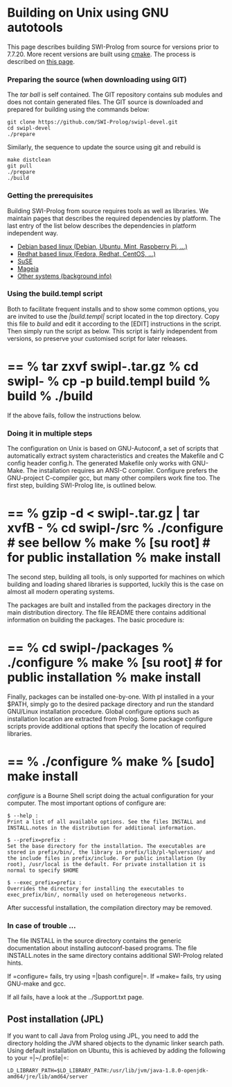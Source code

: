 # Building on Unix using GNU autotools

This page describes building SWI-Prolog from source for versions prior
to 7.7.20. More recent versions are built using
[cmake](https://cmake.org/). The process is described on [this
page](<unix.html>).

### Preparing the source (when downloading using GIT)

The _tar ball_ is self contained. The GIT repository contains sub
modules and does not contain generated files. The GIT source is
downloaded and prepared for building using the commands below:

```
git clone https://github.com/SWI-Prolog/swipl-devel.git
cd swipl-devel
./prepare
```

Similarly, the sequence to update the source using git and rebuild is

```
make distclean
git pull
./prepare
./build
```

### Getting the prerequisites

Building SWI-Prolog from source requires tools as well as libraries. We
maintain pages that describes the required dependencies by platform. The
last entry of the list below describes the dependencies in platform
independent way.

  - [Debian based linux (Debian, Ubuntu, Mint, Raspberry Pi, ...)](<Debian.html>)
  - [Redhat based linux (Fedora, Redhat, CentOS, ...)](<Redhat.html>)
  - [SuSE](<SuSE.html>)
  - [Mageia](<Mageia.html>)
  - [Other systems (background info)](<prerequisites.html>)

### Using the build.templ script

Both to facilitate frequent installs and to show some common options,
you are invited to use the *|build.templ|* script located in the top
directory. Copy this file to *build* and edit it according to the [EDIT]
instructions in the script. Then simply run the script as below. This
script is fairly independent from versions, so preserve your customised
script for later releases.

==
% tar zxvf swipl-<version>.tar.gz
% cd swipl-<version>
% cp -p build.templ build
% <edit> build
% ./build
==

If the above fails, follow the instructions below.

### Doing it in multiple steps

The configuration on Unix is based on GNU-Autoconf, a set of scripts
that automatically extract system characteristics and creates the
Makefile and C config header config.h. The generated Makefile only works
with GNU-Make. The installation requires an ANSI-C compiler. Configure
prefers the GNU-project C-compiler gcc, but many other compilers work
fine too.  The first step, building SWI-Prolog lite, is outlined below.

==
% gzip -d < swipl-<version>.tar.gz | tar xvfB -
% cd swipl-<version>/src
% ./configure			# see bellow
% make
% [su root]			# for public installation
% make install
==

The second step, building all tools, is only supported for machines on
which building and loading shared libraries is supported, luckily this
is the case on almost all modern operating systems.

The packages are built and installed from the packages directory in the
main distribution directory. The file README there contains additional
information on building the packages. The basic procedure is:

==
% cd swipl-<version>/packages
% ./configure
% make
% [su root]			# for public installation
% make install
==

Finally, packages can be installed one-by-one. With pl installed in a
your $PATH, simply go to the desired package directory and run the
standard GNU/Linux installation procedure. Global configure options such
as installation location are extracted from Prolog. Some package
configure scripts provide additional options that specify the location
of required libraries.

==
% ./configure
% make
% [sudo] make install
==

*configure* is a Bourne Shell script doing the actual configuration for
your computer. The most important options of configure are:

    $ --help :
    Print a list of all available options. See the files INSTALL and
    INSTALL.notes in the distribution for additional information.

    $ --prefix=prefix :
    Set the base directory for the installation. The executables are
    stored in prefix/bin/, the library in prefix/lib/pl-%plversion/ and
    the include files in prefix/include. For public installation (by
    root), /usr/local is the default. For private installation it is
    normal to specify $HOME

    $ --exec_prefix=prefix :
    Overrides the directory for installing the executables to
    exec_prefix/bin/, normally used on heterogeneous networks.

After successful installation, the compilation directory may be removed.

### In case of trouble ...

The file INSTALL in the source directory contains the generic
documentation about installing autoconf-based programs. The file
INSTALL.notes in the same directory contains additional SWI-Prolog
related hints.

If =configure= fails, try using =|bash configure|=. If =make= fails, try
using GNU-make and gcc.

If all fails, have a look at the ../Support.txt page.

## Post installation (JPL)

If you want to call Java from Prolog using JPL, you need to add the directory holding
the JVM shared objects to the dynamic linker search path.  Using default installation on Ubuntu, this is achieved by adding the following to your =|~/.profile|=:

```
LD_LIBRARY_PATH=$LD_LIBRARY_PATH:/usr/lib/jvm/java-1.8.0-openjdk-amd64/jre/lib/amd64/server
```
